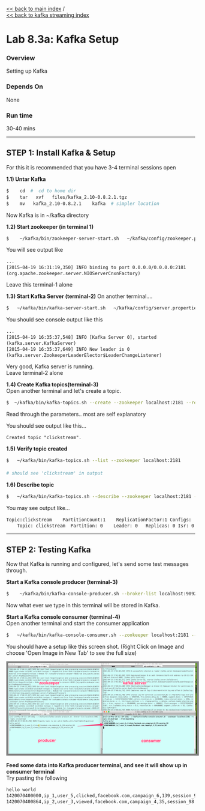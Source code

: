 [<< back to main index](../../README.md)  /  
[<< back to kafka streaming index](README.md)  

Lab 8.3a: Kafka Setup
=================

### Overview
Setting up Kafka

### Depends On 
None

### Run time
30-40 mins


-----------------------------
STEP 1: Install Kafka & Setup
-----------------------------
For this it is recommended that you have 3-4 terminal sessions open

**1.1) Untar Kafka**
```bash
$    cd  #  cd to home dir
$    tar   xvf   files/kafka_2.10-0.8.2.1.tgz
$    mv   kafka_2.10-0.8.2.1    kafka  # simpler location
```
Now Kafka is in   ~/kafka directory


**1.2)  Start zookeeper (in terminal 1)**
```bash
$    ~/kafka/bin/zookeeper-server-start.sh   ~/kafka/config/zookeeper.properties
```

You will see output like
```
...
[2015-04-19 16:31:19,350] INFO binding to port 0.0.0.0/0.0.0.0:2181 (org.apache.zookeeper.server.NIOServerCnxnFactory)
```
Leave this terminal-1 alone


**1.3) Start Kafka Server (terminal-2)**
On another terminal....
```bash
$   ~/kafka/bin/kafka-server-start.sh   ~/kafka/config/server.properties
```

You should see console output like this
```
...
[2015-04-19 16:35:37,548] INFO [Kafka Server 0], started (kafka.server.KafkaServer)
[2015-04-19 16:35:37,649] INFO New leader is 0 (kafka.server.ZookeeperLeaderElector$LeaderChangeListener)
```

Very good, Kafka server is running.  
Leave terminal-2 alone


**1.4) Create Kafka topics(terminal-3)**  
Open another terminal and let's create a topic.
```bash
$  ~/kafka/bin/kafka-topics.sh --create --zookeeper localhost:2181 --replication-factor 1 --partitions 1 --topic clickstream
```
Read through the parameters.. most are self explanatory

You should see output like this...
```
Created topic "clickstream".
```

**1.5) Verify topic created**
```bash
$   ~/kafka/bin/kafka-topics.sh --list --zookeeper localhost:2181

# should see 'clickstream' in output
```

**1.6) Describe topic**
```bash
$   ~/kafka/bin/kafka-topics.sh --describe --zookeeper localhost:2181 --topic clickstream
```

You may see output like...
```
Topic:clickstream    PartitionCount:1    ReplicationFactor:1 Configs:
    Topic: clickstream  Partition: 0    Leader: 0   Replicas: 0 Isr: 0
```


---------------------
STEP 2: Testing Kafka
----------------------
Now that Kafka is running and configured, let's send some test messages through.

**Start a Kafka console producer (terminal-3)**
```bash
$    ~/kafka/bin/kafka-console-producer.sh --broker-list localhost:9092 --topic clickstream
```

Now what ever we type in this terminal will be stored in Kafka.

**Start a Kafka console consumer (terminal-4)**   
Open another terminal and start the consumer application
```bash
$   ~/kafka/bin/kafka-console-consumer.sh --zookeeper localhost:2181 --topic clickstream  --from-beginning
```


You should have a setup like this screen shot.  (Right Click on Image and choose 'Open Image in New Tab' to see the full size)

<img src="../../images/8.3-kafka1.png" style="border: 5px solid grey; max-width:100%;"/>

**Feed some data into Kafka producer terminal,  and see it will show up in consumer terminal**  
Try pasting the following
```
hello world
1420070400000,ip_1,user_5,clicked,facebook.com,campaign_6,139,session_98
1420070400864,ip_2,user_3,viewed,facebook.com,campaign_4,35,session_98
```


